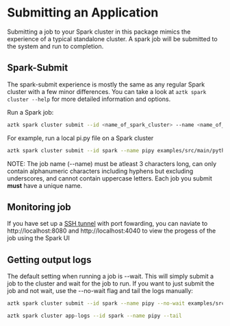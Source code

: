 # Submitting an Application
Submitting a job to your Spark cluster in this package mimics the experience of a typical standalone cluster. A spark job will be submitted to the system and run to completion.

## Spark-Submit
The spark-submit experience is mostly the same as any regular Spark cluster with a few minor differences. You can take a look at `aztk spark cluster --help` for more detailed information and options.

Run a Spark job:
```sh
aztk spark cluster submit --id <name_of_spark_cluster> --name <name_of_spark_job> <executable> <executable_params>
```

For example, run a local pi.py file on a Spark cluster
```sh
aztk spark cluster submit --id spark --name pipy examples/src/main/python/pi.py 100
```

NOTE: The job name (--name) must be atleast 3 characters long, can only contain alphanumeric characters including hyphens but excluding underscores, and cannot contain uppercase letters. Each job you submit **must** have a unique name.

## Monitoring job
If you have set up a [SSH tunnel](./10-clusters.md#ssh-and-port-forwarding) with port fowarding, you can naviate to http://localhost:8080 and http://localhost:4040 to view the progess of the job using the Spark UI


## Getting output logs
The default setting when running a job is --wait. This will simply submit a job to the cluster and wait for the job to run. If you want to just submit the job and not wait, use the --no-wait flag and tail the logs manually:

```sh
aztk spark cluster submit --id spark --name pipy --no-wait examples/src/main/python/pi.py 1000
```

```sh
aztk spark cluster app-logs --id spark --name pipy --tail
```
